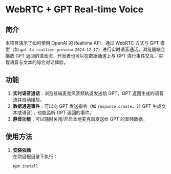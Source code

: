 # WebRTC + GPT Real-time Voice

## 简介

本项目演示了如何使用 OpenAI 的 Realtime API，通过 WebRTC 方式与 GPT 模型（如 `gpt-4o-realtime-preview-2024-12-17`）进行实时语音通话。浏览器端会播放 GPT 返回的语音流，开发者也可以在数据通道上与 GPT 进行事件交互，实现语音与文本的综合对话体验。

## 功能

1. **实时语音通话**：浏览器端麦克风音频轨道发送给 GPT，GPT 返回生成的语音流并自动播放。  
2. **数据通道事件**：可以向 GPT 发送指令（如 `response.create`，让 GPT 生成文本或语音），也能监听 GPT 返回的事件。  
3. **静音功能**：可以随时关闭/开启本地麦克风发送给 GPT 的音频数据。  

## 使用方法

1. **安装依赖**  
   在项目根目录下执行：
   ```bash
   npm install
